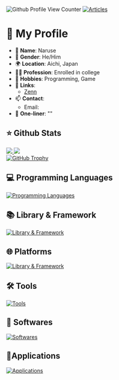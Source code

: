 ![Github Profile View Counter](https://komarev.com/ghpvc/?username=naruse-87ceeb&abbreviated=true)
[![Articles](https://badgen.org/img/zenn/saitogo/articles?style=plastic)](https://zenn.dev/hrt87ceeb)

# 👋 My Profile

- 👤 **Name**: Naruse
- 👨 **Gender**: He/Him
- 🌍 **Location**: Aichi, Japan
- 👩‍💻 **Profession**: Enrolled in college
- 🎨 **Hobbies**: Programming, Game 
- 🔗 **Links**:
  - [Zenn](https://zenn.dev/hrt87ceeb)
- 📫 **Contact**:
  - Email: 
- 💬 **One-liner**: ""

## ⭐ Github Stats

<div>
  <a href="https://github.com/anuraghazra/github-readme-stats">
    <img src="https://github-readme-stats.vercel.app/api?username=naruse-87ceeb&count_private=true&show_icons=true&hide_title=true" />
  </a>
  <a href="https://github.com/anuraghazra/github-readme-stats">
    <img src="https://github-readme-stats.vercel.app/api/top-langs/?username=naruse-87ceeb&layout=compact" />
  </a>
</div>

<a href="https://github.com/ryo-ma/github-profile-trophy">
  <img src="https://github-profile-trophy.vercel.app/?username=naruse-87ceeb&theme=flat&margin-w=15&margin-h=15" alt="GitHub Trophy">
</a>


## 💻 Programming Languages

[![Programming Languages](https://skillicons.dev/icons?perline=8&i=html,css,js,ts,php,java,py,dart,c,haskell,kotlin)](https://skillicons.dev)

## 📚 Library & Framework

[![Library & Framework](https://skillicons.dev/icons?perline=8&i=vue,nuxtjs,vuetify,svelte,jquery,pug,sass,bootstrap,laravel,express,flutter)](https://skillicons.dev)

## 🌐 Platforms

[![Library & Framework](https://skillicons.dev/icons?perline=8&i=gcp,firebase,nodejs,github,supabase)](https://skillicons.dev)

## 🛠️ Tools

[![Tools](https://skillicons.dev/icons?perline=8&i=npm,pnpm,webpack,git)](https://skillicons.dev)

## 💾 Softwares

[![Softwares](https://skillicons.dev/icons?perline=8&i=windows,linux,ubuntu,docker,mysql)](https://skillicons.dev)

## 📱Applications

[![Applications](https://skillicons.dev/icons?perline=8&i=androidstudio,vscode,discord,postman,wordpress,figma,emacs,ps,unreal)](https://skillicons.dev)
